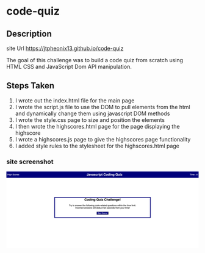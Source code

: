 # code-quiz

## Description

site Url https://jtpheonix13.github.io/code-quiz

The goal of this challenge was to build a code quiz
from scratch using HTML CSS and JavaScript Dom API manipulation.

## Steps Taken

1. I wrote out the index.html file for the main page
2. I wrote the script.js file to use the DOM to pull elements from the html
and dynamically change them using javascript DOM methods
3. I wrote the style.css page to size and position the elements
4. I then wrote the highscores.html page for the page displaying the highscore
5. I wrote a highscores.js page to give the highscores page functionality
6. I added style rules to the stylesheet for the highscores.html page

### site screenshot

![website-screenshot](assets/images/screenshot.png)